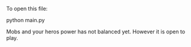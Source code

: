 To open this file:

python main.py

Mobs and your heros power has not balanced yet. However it is open to play.
